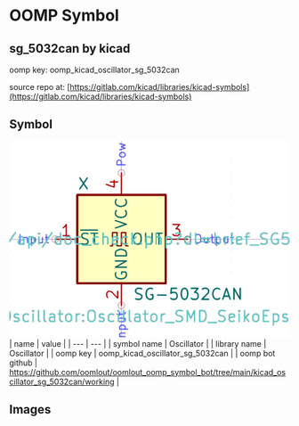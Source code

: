 # OOMP Symbol  
## sg_5032can  by kicad  
  
oomp key: oomp_kicad_oscillator_sg_5032can  
  
source repo at: [https://gitlab.com/kicad/libraries/kicad-symbols](https://gitlab.com/kicad/libraries/kicad-symbols)  
## Symbol  
  
[![working.png](working_600.png)](working.png)  
| name | value | 
| --- | --- | 
| symbol name | Oscillator | 
| library name | Oscillator | 
| oomp key | oomp_kicad_oscillator_sg_5032can | 
| oomp bot github | https://github.com/oomlout/oomlout_oomp_symbol_bot/tree/main/kicad_oscillator_sg_5032can/working | 
## Images  

